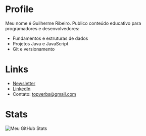 # Profile
Meu nome é Guilherme Ribeiro.
Publico conteúdo educativo para programadores e desenvolvedores:
- Fundamentos e estruturas de dados
- Projetos Java e JavaScript
- Git e versionamento

# Links
- [Newsletter](https://codemaps.pages.dev)
- [LinkedIn](https://www.linkedin.com/in/devgbr)
- Contato: topverbs@gmail.com

# Stats
![Meu GitHub Stats](https://github-readme-stats.vercel.app/api?username=devgbr86&show_icons=true&theme=dark)
